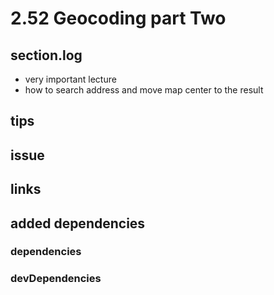 # 2.52 Geocoding part Two

## section.log

- very important lecture
- how to search address and move map center to the result

## tips

## issue

## links

## added dependencies

### dependencies

### devDependencies
